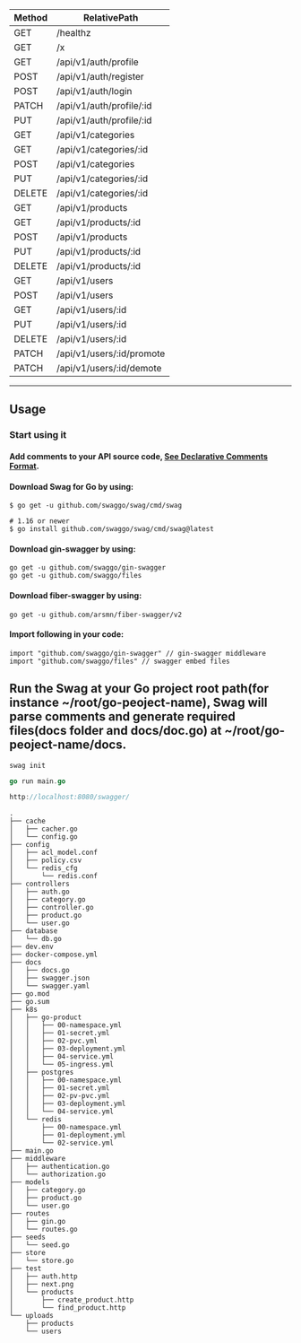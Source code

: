 |       Method      |     RelativePath  |
| ------------- | ------------- |
|   GET      | /healthz                  |
|   GET      | /x                        |
|   GET      | /api/v1/auth/profile      |
|   POST     | /api/v1/auth/register     |
|   POST     | /api/v1/auth/login        |
|   PATCH    | /api/v1/auth/profile/:id  |
|   PUT      | /api/v1/auth/profile/:id  |
|   GET      | /api/v1/categories        |
|   GET      | /api/v1/categories/:id    |
|   POST     | /api/v1/categories        |
|   PUT      | /api/v1/categories/:id    |
|   DELETE   | /api/v1/categories/:id    |
|   GET      | /api/v1/products          |
|   GET      | /api/v1/products/:id      |
|   POST     | /api/v1/products          |
|   PUT      | /api/v1/products/:id      |
|   DELETE   | /api/v1/products/:id      |
|   GET      | /api/v1/users             |
|   POST     | /api/v1/users             |
|   GET      | /api/v1/users/:id         |
|   PUT      | /api/v1/users/:id         |
|   DELETE   | /api/v1/users/:id         |
|   PATCH    | /api/v1/users/:id/promote |
|   PATCH    | /api/v1/users/:id/demote  |


<hr>

## Usage
### Start using it
#### Add comments to your API source code, [See Declarative Comments Format](https://swaggo.github.io/swaggo.io/declarative_comments_format/).
#### Download Swag for Go by using:
```install swagger
$ go get -u github.com/swaggo/swag/cmd/swag

# 1.16 or newer
$ go install github.com/swaggo/swag/cmd/swag@latest
```

#### Download gin-swagger by using:
```gin-swagger
go get -u github.com/swaggo/gin-swagger
go get -u github.com/swaggo/files
```

#### Download fiber-swagger by using:
```fiber-swagger
go get -u github.com/arsmn/fiber-swagger/v2
```

#### Import following in your code:
```import
import "github.com/swaggo/gin-swagger" // gin-swagger middleware
import "github.com/swaggo/files" // swagger embed files
```

## Run the Swag at your Go project root path(for instance ~/root/go-peoject-name), Swag will parse comments and generate required files(docs folder and docs/doc.go) at ~/root/go-peoject-name/docs.
```swagger
swag init
```
```go
go run main.go
```

```go to
http://localhost:8080/swagger/
```

```tree
.
├── cache
│   ├── cacher.go
│   └── config.go
├── config
│   ├── acl_model.conf
│   ├── policy.csv
│   └── redis_cfg
│       └── redis.conf
├── controllers
│   ├── auth.go
│   ├── category.go
│   ├── controller.go
│   ├── product.go
│   └── user.go
├── database
│   └── db.go
├── dev.env
├── docker-compose.yml
├── docs
│   ├── docs.go
│   ├── swagger.json
│   └── swagger.yaml
├── go.mod
├── go.sum
├── k8s
│   ├── go-product
│   │   ├── 00-namespace.yml
│   │   ├── 01-secret.yml
│   │   ├── 02-pvc.yml
│   │   ├── 03-deployment.yml
│   │   ├── 04-service.yml
│   │   └── 05-ingress.yml
│   ├── postgres
│   │   ├── 00-namespace.yml
│   │   ├── 01-secret.yml
│   │   ├── 02-pv-pvc.yml
│   │   ├── 03-deployment.yml
│   │   └── 04-service.yml
│   └── redis
│       ├── 00-namespace.yml
│       ├── 01-deployment.yml
│       └── 02-service.yml
├── main.go
├── middleware
│   ├── authentication.go
│   └── authorization.go
├── models
│   ├── category.go
│   ├── product.go
│   └── user.go
├── routes
│   ├── gin.go
│   └── routes.go
├── seeds
│   └── seed.go
├── store
│   └── store.go
├── test
│   ├── auth.http
│   ├── next.png
│   └── products
│       ├── create_product.http
│       └── find_product.http
└── uploads
    ├── products
    └── users
```